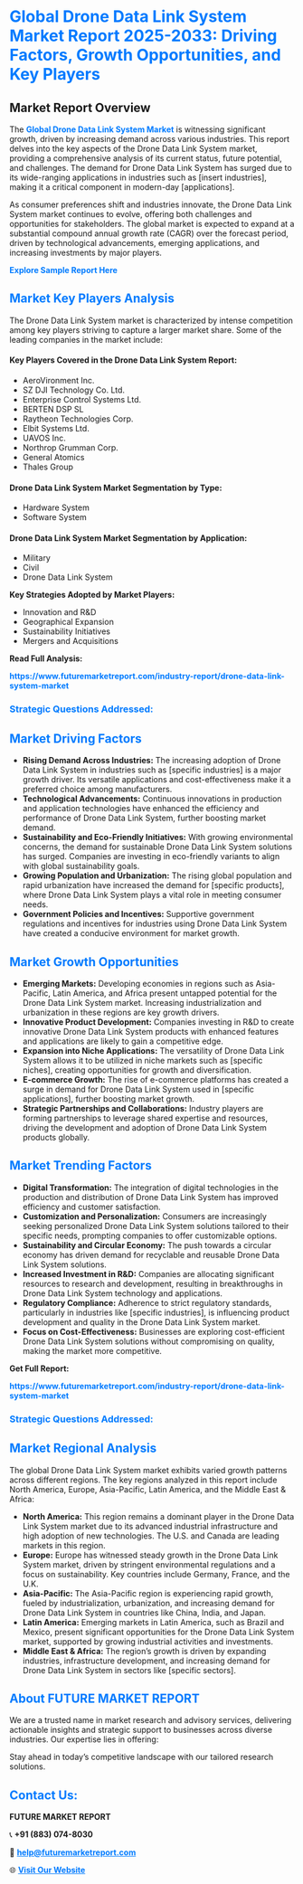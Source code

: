 <h1 style="color: #007BFF;">Global Drone Data Link System Market Report 2025-2033: Driving Factors, Growth Opportunities, and Key Players</h1>

<section id="overview">
<h2>Market Report Overview</h2>
<p>The <a href="https://www.futuremarketreport.com/industry-report/drone-data-link-system-market" style="color: #007BFF; text-decoration: none;"><strong>Global Drone Data Link System Market</strong></a> is witnessing significant growth, driven by increasing demand across various industries. This report delves into the key aspects of the Drone Data Link System market, providing a comprehensive analysis of its current status, future potential, and challenges. The demand for Drone Data Link System has surged due to its wide-ranging applications in industries such as [insert industries], making it a critical component in modern-day [applications].</p>
<p>As consumer preferences shift and industries innovate, the Drone Data Link System market continues to evolve, offering both challenges and opportunities for stakeholders. The global market is expected to expand at a substantial compound annual growth rate (CAGR) over the forecast period, driven by technological advancements, emerging applications, and increasing investments by major players.</p>
</section>

<section id="overview">
<p><a href="https://www.futuremarketreport.com/request-sample/reportId=113019" style="color: #007BFF; text-decoration: none;"><strong>Explore Sample Report Here</strong></a></p>
</section>

<section id="key-players">
<h2 style="color: #007BFF;">Market Key Players Analysis</h2>
<p>The Drone Data Link System market is characterized by intense competition among key players striving to capture a larger market share. Some of the leading companies in the market include:</p>
<h4>Key Players Covered in the Drone Data Link System Report:</h4>
<ul><li>AeroVironment Inc.</li><li>SZ DJI Technology Co. Ltd.</li><li>Enterprise Control Systems Ltd.</li><li>BERTEN DSP SL</li><li>Raytheon Technologies Corp.</li><li>Elbit Systems Ltd.</li><li>UAVOS Inc.</li><li>Northrop Grumman Corp.</li><li>General Atomics</li><li>Thales Group</li></ul>
<h4>Drone Data Link System Market Segmentation by Type:</h4>
<ul><li>Hardware System</li><li>Software System</li></ul>

<h4>Drone Data Link System Market Segmentation by Application:</h4>
<ul><li>Military</li><li>Civil</li><li>Drone Data Link System</li></ul>
<p><strong>Key Strategies Adopted by Market Players:</strong></p>
<ul>
<li>Innovation and R&D</li>
<li>Geographical Expansion</li>
<li>Sustainability Initiatives</li>
<li>Mergers and Acquisitions</li>
</ul>
</section>

<section>
<p><strong>Read Full Analysis: </strong></p><a href="https://www.futuremarketreport.com/industry-report/drone-data-link-system-market" style="color: #007BFF; text-decoration: none;"><strong>https://www.futuremarketreport.com/industry-report/drone-data-link-system-market</strong></a>
<h3 style="color: #007BFF;">Strategic Questions Addressed:</h3>
</section>

<section id="driving-factors">
<h2 style="color: #007BFF;">Market Driving Factors</h2>
<ul>
<li><strong>Rising Demand Across Industries:</strong> The increasing adoption of Drone Data Link System in industries such as [specific industries] is a major growth driver. Its versatile applications and cost-effectiveness make it a preferred choice among manufacturers.</li>
<li><strong>Technological Advancements:</strong> Continuous innovations in production and application technologies have enhanced the efficiency and performance of Drone Data Link System, further boosting market demand.</li>
<li><strong>Sustainability and Eco-Friendly Initiatives:</strong> With growing environmental concerns, the demand for sustainable Drone Data Link System solutions has surged. Companies are investing in eco-friendly variants to align with global sustainability goals.</li>
<li><strong>Growing Population and Urbanization:</strong> The rising global population and rapid urbanization have increased the demand for [specific products], where Drone Data Link System plays a vital role in meeting consumer needs.</li>
<li><strong>Government Policies and Incentives:</strong> Supportive government regulations and incentives for industries using Drone Data Link System have created a conducive environment for market growth.</li>
</ul>
</section>

<section id="growth-opportunities">
<h2 style="color: #007BFF;">Market Growth Opportunities</h2>
<ul>
<li><strong>Emerging Markets:</strong> Developing economies in regions such as Asia-Pacific, Latin America, and Africa present untapped potential for the Drone Data Link System market. Increasing industrialization and urbanization in these regions are key growth drivers.</li>
<li><strong>Innovative Product Development:</strong> Companies investing in R&D to create innovative Drone Data Link System products with enhanced features and applications are likely to gain a competitive edge.</li>
<li><strong>Expansion into Niche Applications:</strong> The versatility of Drone Data Link System allows it to be utilized in niche markets such as [specific niches], creating opportunities for growth and diversification.</li>
<li><strong>E-commerce Growth:</strong> The rise of e-commerce platforms has created a surge in demand for Drone Data Link System used in [specific applications], further boosting market growth.</li>
<li><strong>Strategic Partnerships and Collaborations:</strong> Industry players are forming partnerships to leverage shared expertise and resources, driving the development and adoption of Drone Data Link System products globally.</li>
</ul>
</section>

<section id="trending-factors">
<h2 style="color: #007BFF;">Market Trending Factors</h2>
<ul>
<li><strong>Digital Transformation:</strong> The integration of digital technologies in the production and distribution of Drone Data Link System has improved efficiency and customer satisfaction.</li>
<li><strong>Customization and Personalization:</strong> Consumers are increasingly seeking personalized Drone Data Link System solutions tailored to their specific needs, prompting companies to offer customizable options.</li>
<li><strong>Sustainability and Circular Economy:</strong> The push towards a circular economy has driven demand for recyclable and reusable Drone Data Link System solutions.</li>
<li><strong>Increased Investment in R&D:</strong> Companies are allocating significant resources to research and development, resulting in breakthroughs in Drone Data Link System technology and applications.</li>
<li><strong>Regulatory Compliance:</strong> Adherence to strict regulatory standards, particularly in industries like [specific industries], is influencing product development and quality in the Drone Data Link System market.</li>
<li><strong>Focus on Cost-Effectiveness:</strong> Businesses are exploring cost-efficient Drone Data Link System solutions without compromising on quality, making the market more competitive.</li>
</ul>
</section>

<section>
<p><strong>Get Full Report: </strong></p><a href="https://www.futuremarketreport.com/industry-report/drone-data-link-system-market" style="color: #007BFF; text-decoration: none;"><strong>https://www.futuremarketreport.com/industry-report/drone-data-link-system-market</strong></a>
<h3 style="color: #007BFF;">Strategic Questions Addressed:</h3>
</section>


<section id="regional-analysis">
<h2 style="color: #007BFF;">Market Regional Analysis</h2>
<p>The global Drone Data Link System market exhibits varied growth patterns across different regions. The key regions analyzed in this report include North America, Europe, Asia-Pacific, Latin America, and the Middle East & Africa:</p>
<ul>
<li><strong>North America:</strong> This region remains a dominant player in the Drone Data Link System market due to its advanced industrial infrastructure and high adoption of new technologies. The U.S. and Canada are leading markets in this region.</li>
<li><strong>Europe:</strong> Europe has witnessed steady growth in the Drone Data Link System market, driven by stringent environmental regulations and a focus on sustainability. Key countries include Germany, France, and the U.K.</li>
<li><strong>Asia-Pacific:</strong> The Asia-Pacific region is experiencing rapid growth, fueled by industrialization, urbanization, and increasing demand for Drone Data Link System in countries like China, India, and Japan.</li>
<li><strong>Latin America:</strong> Emerging markets in Latin America, such as Brazil and Mexico, present significant opportunities for the Drone Data Link System market, supported by growing industrial activities and investments.</li>
<li><strong>Middle East & Africa:</strong> The region’s growth is driven by expanding industries, infrastructure development, and increasing demand for Drone Data Link System in sectors like [specific sectors].</li>
</ul>
</section>

<footer>
<h2 style="color: #007BFF;">About FUTURE MARKET REPORT</h2>
<p>We are a trusted name in market research and advisory services, delivering actionable insights and strategic support to businesses across diverse industries. Our expertise lies in offering:</p>

<p>Stay ahead in today’s competitive landscape with our tailored research solutions.</p>

<h2 style="color: #007BFF;">Contact Us:</h2>
<p><strong>FUTURE MARKET REPORT</strong></p>
<p>📞 <strong>+91 (883) 074-8030</strong></p>
<p>📧 <strong><a href="mailto:help@futuremarketreport.com" style="color: #007BFF;">help@futuremarketreport.com</a></strong></p>
<p>🌐 <strong><a href="https://www.futuremarketreport.com/" style="color: #007BFF;">Visit Our Website</a></strong></p>
</footer>